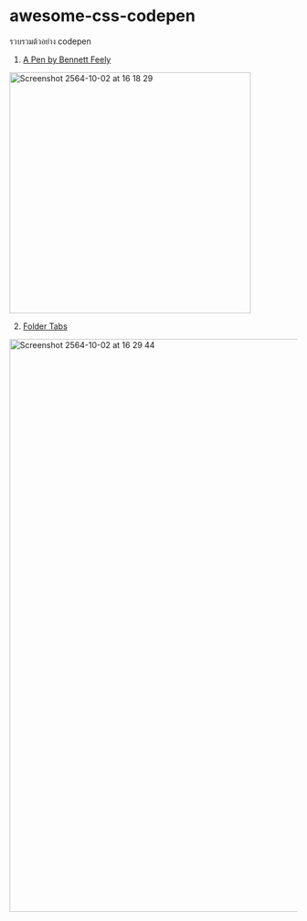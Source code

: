 # awesome-css-codepen
รวบรวมต้วอย่าง codepen
1. [A Pen by Bennett Feely](https://codepen.io/bennettfeely/pen/xxEMQxa)
<div><a href="https://codepen.io/bennettfeely/pen/xxEMQxa"><img width="422" alt="Screenshot 2564-10-02 at 16 18 29" src="https://user-images.githubusercontent.com/1311673/135710563-2826da96-9cc2-4ad1-9250-22228311e3c0.png"></a></div>

2. [Folder Tabs](https://codepen.io/oliviale/pen/bGWXEWK)
<div><a href="https://codepen.io/oliviale/pen/bGWXEWK"><img width="1003" alt="Screenshot 2564-10-02 at 16 29 44" src="https://user-images.githubusercontent.com/1311673/135710857-ea8331e9-3dcd-4e03-bab2-6660ec83f8c4.png"></a></div>
